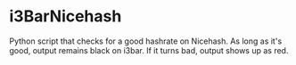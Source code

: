 # i3BarNicehash

Python script that checks for a good hashrate on Nicehash. As long as it's good, output remains black on i3bar. If it turns bad, output shows up as red.
